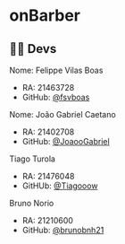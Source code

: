 # onBarber

## 👨‍💻 Devs

Nome: Felippe Vilas Boas
  - RA: 21463728
  - GitHub: [@fsvboas](https://github.com/fsvboas) <br>

Nome: João Gabriel Caetano 
  - RA: 21402708 
  - GitHub: [@JoaooGabriel](https://github.com/JoaooGabriel) <br>


Tiago Turola
 - RA: 21476048 <br>
 - GitHUb: [@Tiagooow](https://github.com/Tiagooow) <br>

Bruno Norio 
 - RA: 21210600
 - GitHub: [@brunobnh21](https://github.com/brunobnh21)